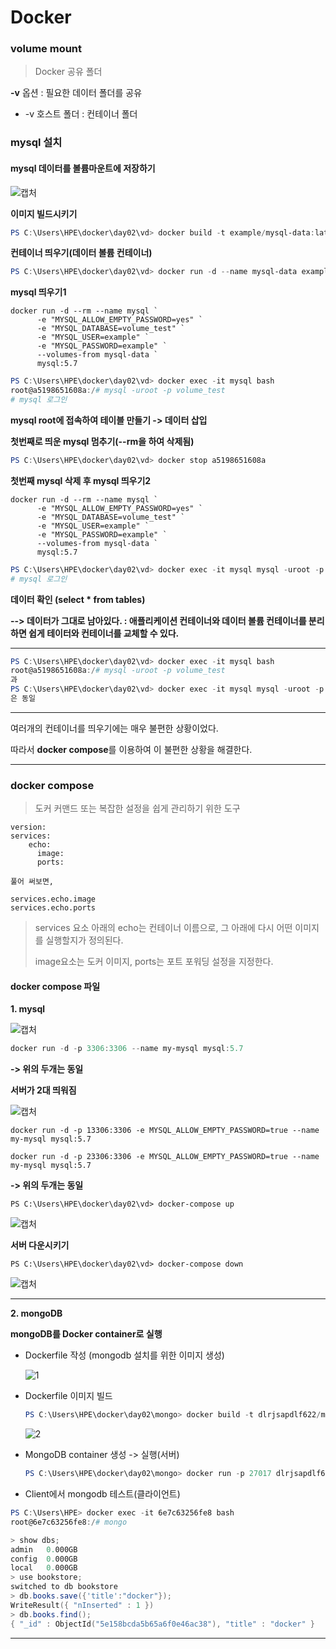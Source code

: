 # Docker

### volume mount

> Docker 공유 폴더

**-v** 옵션 : 필요한 데이터 폴더를 공유

- -v 호스트 폴더 : 컨테이너 폴더



### mysql 설치

#### mysql 데이터를 볼륨마운트에 저장하기

![캡처](https://user-images.githubusercontent.com/42603919/71956524-c6001500-322e-11ea-93c7-d7c7a880db69.PNG)

**이미지 빌드시키기**

```powershell
PS C:\Users\HPE\docker\day02\vd> docker build -t example/mysql-data:latest .
```



**컨테이너 띄우기(데이터 볼륨 컨테이너)**

```powershell
PS C:\Users\HPE\docker\day02\vd> docker run -d --name mysql-data example/mysql-data:latest
```



**mysql 띄우기1**

```
docker run -d --rm --name mysql `
      -e "MYSQL_ALLOW_EMPTY_PASSWORD=yes" `
      -e "MYSQL_DATABASE=volume_test" `
      -e "MYSQL_USER=example" `
      -e "MYSQL_PASSWORD=example" `
      --volumes-from mysql-data `
      mysql:5.7
```

```powershell
PS C:\Users\HPE\docker\day02\vd> docker exec -it mysql bash
root@a5198651608a:/# mysql -uroot -p volume_test
# mysql 로그인
```



**mysql  root에 접속하여 테이블 만들기 -> 데이터 삽입** 



**첫번째로 띄운 mysql 멈추기(--rm을 하여 삭제됨)**

```powershell
PS C:\Users\HPE\docker\day02\vd> docker stop a5198651608a
```



**첫번째 mysql 삭제 후 mysql 띄우기2**

```
docker run -d --rm --name mysql `
      -e "MYSQL_ALLOW_EMPTY_PASSWORD=yes" `
      -e "MYSQL_DATABASE=volume_test" `
      -e "MYSQL_USER=example" `
      -e "MYSQL_PASSWORD=example" `
      --volumes-from mysql-data `
      mysql:5.7
```

```powershell
PS C:\Users\HPE\docker\day02\vd> docker exec -it mysql mysql -uroot -p volume_test
# mysql 로그인
```



**데이터 확인 (select * from tables)**



**--> 데이터가 그대로 남아있다. : 애플리케이션 컨테이너와 데이터 볼륨 컨테이너를 분리하면 쉽게 테이터와 컨테이너를 교체할 수 있다.**



---

```powershell
PS C:\Users\HPE\docker\day02\vd> docker exec -it mysql bash
root@a5198651608a:/# mysql -uroot -p volume_test
과
PS C:\Users\HPE\docker\day02\vd> docker exec -it mysql mysql -uroot -p volume_test
은 동일
```

---



여러개의 컨테이너를 띄우기에는 매우 불편한 상황이었다.

따라서 **docker compose**를 이용하여 이 불편한 상황을 해결한다.

---



### docker compose

> 도커 커맨드 또는 복잡한 설정을 쉽게 관리하기 위한 도구

```
version:
services:
	echo:
	  image:
	  ports:
	  
풀어 써보면,

services.echo.image
services.echo.ports
```

> services 요소 아래의 echo는 컨테이너 이름으로, 그 아래에 다시 어떤 이미지를 실행할지가 정의된다.
>
> image요소는 도커 이미지, ports는 포트 포워딩 설정을 지정한다.



#### docker compose 파일

**1. mysql**

![캡처](https://user-images.githubusercontent.com/42603919/71956917-b92ff100-322f-11ea-86c7-0e9fae7e0fcd.PNG)

```powershell
docker run -d -p 3306:3306 --name my-mysql mysql:5.7
```

**-> 위의 두개는 동일**







**서버가 2대 띄워짐**

![캡처](https://user-images.githubusercontent.com/42603919/71958297-4d4f8780-3233-11ea-9b1b-c334570b4f7a.PNG)

```
docker run -d -p 13306:3306 -e MYSQL_ALLOW_EMPTY_PASSWORD=true --name
my-mysql mysql:5.7

docker run -d -p 23306:3306 -e MYSQL_ALLOW_EMPTY_PASSWORD=true --name
my-mysql mysql:5.7
```

**-> 위의 두개는 동일**



```
PS C:\Users\HPE\docker\day02\vd> docker-compose up
```

![캡처](https://user-images.githubusercontent.com/42603919/71958345-6ce6b000-3233-11ea-9ba3-e4ee78ee08a0.PNG)

**서버 다운시키기**

```
PS C:\Users\HPE\docker\day02\vd> docker-compose down
```

![캡처](https://user-images.githubusercontent.com/42603919/71958374-7ec85300-3233-11ea-8f57-5e4e3f3646d8.PNG)



---

**2. mongoDB**

**mongoDB를 Docker container로 실행**

- Dockerfile 작성 (mongodb 설치를 위한 이미지 생성)

  ![1](https://user-images.githubusercontent.com/42603919/71960560-af5ebb80-3238-11ea-8442-b7cb29756e74.PNG)

- Dockerfile 이미지 빌드

  ```powershell
  PS C:\Users\HPE\docker\day02\mongo> docker build -t dlrjsapdlf622/mymongodb:latest .
  ```

  ![2](https://user-images.githubusercontent.com/42603919/71960561-af5ebb80-3238-11ea-9438-6ab95923214c.PNG)

- MongoDB container 생성 -> 실행(서버)

  ```powershell
  PS C:\Users\HPE\docker\day02\mongo> docker run -p 27017 dlrjsapdlf622/mymongodb:latest
  ```

- Client에서 mongodb 테스트(클라이언트)

```powershell
PS C:\Users\HPE> docker exec -it 6e7c63256fe8 bash
root@6e7c63256fe8:/# mongo

> show dbs;
admin   0.000GB
config  0.000GB
local   0.000GB
> use bookstore;
switched to db bookstore
> db.books.save({'title':"docker"});
WriteResult({ "nInserted" : 1 })
> db.books.find();
{ "_id" : ObjectId("5e158bcda5b65a6f0e46ac38"), "title" : "docker" }
```

---



#### 



























